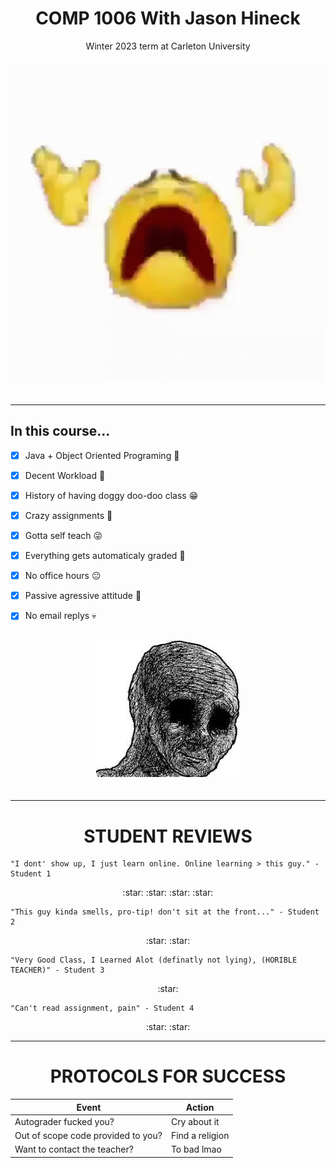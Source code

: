 <html>
<h1 align="center"> COMP 1006 With Jason Hineck </h1>
<p align="center"> Winter 2023 term at Carleton University </p>
    
<div align="center"style="font-size:30px;">

![Suffer.gif](https://github.com/MessyToilet/COMP-1006/blob/main/Assets/suffer.gif)

</div>

</html>

---

## In this course...

- [x] Java + Object Oriented Programing :hugs:
- [x] Decent Workload :money_mouth_face:
- [x] History of having doggy doo-doo class :grin:
- [x] Crazy assignments :thinking:
- [x] Gotta self teach :stuck_out_tongue_winking_eye:
- [x] Everything gets automaticaly graded :vomiting_face:
- [x] No office hours :neutral_face:
- [x] Passive agressive attitude :grimacing:
- [x] No email replys :skull:



<html>
<div align="center"style="font-size:30px;">

![Doomer](/Assets/Doomer.jpg "Doomer.jpg")

</div>
</html>

---
<h1 align="center"> STUDENT REVIEWS </h1>

    "I dont' show up, I just learn online. Online learning > this guy." - Student 1

<p align="center"> :star: :star: :star: :star: </p>

    "This guy kinda smells, pro-tip! don't sit at the front..." - Student 2

 <p align="center"> :star: :star: </p>   

    "Very Good Class, I Learned Alot (definatly not lying), (HORIBLE TEACHER)" - Student 3

 <p align="center"> :star: </p>   

    "Can't read assignment, pain" - Student 4

 <p align="center"> :star: :star: </p>  

---

<h1 align="center"> PROTOCOLS FOR SUCCESS </h1>

| Event | Action |
| --- | --- |
|Autograder fucked you? |  Cry about it | 
|Out of scope code provided to you?  | Find a religion |
|Want to contact the teacher?| To bad lmao |
